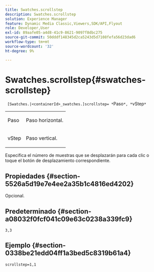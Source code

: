 ```yaml
---
title: Swatches.scrollstep
description: Swatches.scrollstep
solution: Experience Manager
feature: Dynamic Media Classic,Viewers,SDK/API,Flyout
role: Developer,User
exl-id: 89aafe05-a4d8-41c9-8621-9097f8dbc275
source-git-commit: 50dddf148345d2ca5243d5d7108fefa56d23dad6
workflow-type: tm+mt
source-wordcount: '32'
ht-degree: 9%

---
```


# Swatches.scrollstep{#swatches-scrollstep}

` [Swatches.|<containerId>_swatches.]scrollstep= *`Paso`*, *`vStep`*`

<table id="table_DC890B3CAB6847318081AC74424147B9"> 
 <tbody> 
  <tr> 
   <td> <p> <span class="codeph"> <span class="varname"> Paso</span> </span> </p> </td> 
   <td> <p>Paso horizontal. </p> </td> 
  </tr> 
  <tr> 
   <td> <p> <span class="codeph"> <span class="varname"> vStep</span> </span> </p> </td> 
   <td> <p>Paso vertical. </p> </td> 
  </tr> 
 </tbody> 
</table>

Especifica el número de muestras que se desplazarán para cada clic o toque el botón de desplazamiento correspondiente.

## Propiedades {#section-5526a5d19e7e4ee2a35b1c4816ed4202}

Opcional.

## Predeterminado {#section-a08032f0fcf041c09e63c0238a339fc9}

`3,3`

## Ejemplo {#section-0338be21edd04ff1a3bed5c8319b61a4}

`scrollstep=1,1`
